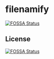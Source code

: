 # filenamify
[![FOSSA Status](https://app.fossa.io/api/projects/git%2Bgithub.com%2Fhelpermethod%2Ffilenamify.svg?type=shield)](https://app.fossa.io/projects/git%2Bgithub.com%2Fhelpermethod%2Ffilenamify?ref=badge_shield)



## License
[![FOSSA Status](https://app.fossa.io/api/projects/git%2Bgithub.com%2Fhelpermethod%2Ffilenamify.svg?type=large)](https://app.fossa.io/projects/git%2Bgithub.com%2Fhelpermethod%2Ffilenamify?ref=badge_large)